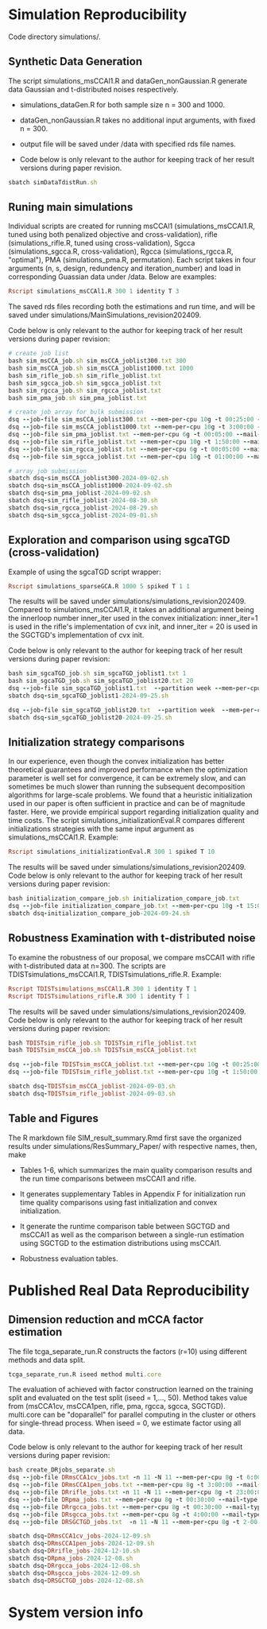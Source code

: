 # Simulation Reproducibility
Code directory simulations/.
## Synthetic Data Generation
The script simulations_msCCAl1.R and dataGen_nonGaussian.R generate data Gaussian and t-distributed noises respectively. 

- simulations_dataGen.R for both sample size n = 300 and 1000.

- dataGen_nonGaussian.R takes no additional input arguments, with fixed n = 300.

- output file will be saved under /data with specified rds file names.

- Code below is only relevant to the author for keeping track of her result versions during paper revision.
```ruby
sbatch simDataTdistRun.sh
```
## Runing main simulations
Individual scripts are created for running msCCAl1 (simulations_msCCAl1.R, tuned using both penalized objective and cross-validation), rifle (simulations_rifle.R, tuned using cross-validation), Sgcca (simulations_sgcca.R, cross-validation), Rgcca (simulations_rgcca.R, "optimal"), PMA (simulations_pma.R, permutation). Each script takes in four arguments (n, s, design, redundency and iteration_number) and load in corresponding Guassian data under /data. Below are examples:
```ruby
Rscript simulations_msCCAl1.R 300 1 identity T 3
```
The saved rds files recording both the estimations and run time, and will be saved under simulations/MainSimulations_revision202409.

Code below is only relevant to the author for keeping track of her result versions during paper revision:
```ruby
# create job list
bash sim_msCCA_job.sh sim_msCCA_joblist300.txt 300
bash sim_msCCA_job.sh sim_msCCA_joblist1000.txt 1000
bash sim_rifle_job.sh sim_rifle_joblist.txt
bash sim_sgcca_job.sh sim_sgcca_joblist.txt
bash sim_rgcca_job.sh sim_rgcca_joblist.txt
bash sim_pma_job.sh sim_pma_joblist.txt

# create job array for bulk submission
dsq --job-file sim_msCCA_joblist300.txt --mem-per-cpu 10g -t 00:25:00 --mail-type ALL
dsq --job-file sim_msCCA_joblist1000.txt --mem-per-cpu 10g -t 3:00:00 --mail-type ALL
dsq --job-file sim_pma_joblist.txt --mem-per-cpu 6g -t 00:05:00 --mail-type ALL
dsq --job-file sim_rifle_joblist.txt --mem-per-cpu 10g -t 1:50:00 --mail-type ALL
dsq --job-file sim_rgcca_joblist.txt --mem-per-cpu 6g -t 00:05:00 --mail-type ALL
dsq --job-file sim_sgcca_joblist.txt --mem-per-cpu 10g -t 01:00:00 --mail-type ALL

# array job submission
sbatch dsq-sim_msCCA_joblist300-2024-09-02.sh
sbatch dsq-sim_msCCA_joblist1000-2024-09-02.sh
sbatch dsq-sim_pma_joblist-2024-09-02.sh
sbatch dsq-sim_rifle_joblist-2024-08-30.sh
sbatch dsq-sim_rgcca_joblist-2024-08-29.sh
sbatch dsq-sim_sgcca_joblist-2024-09-01.sh
```

## Exploration and comparison using sgcaTGD (cross-validation)
Example of using the sgcaTGD script wrapper:
```ruby
Rscript simulations_sparseGCA.R 1000 5 spiked T 1 1
```
The results will be saved under simulations/simulations_revision202409. Compared to simulations_msCCAl1.R, it takes an additional argument being the innerloop number inner_iter used in the convex initialization: inner_iter=1 is used in the rifle's implementation of cvx init, and inner_iter = 20 is used in the SGCTGD's implementation of cvx init.  

Code below is only relevant to the author for keeping track of her result versions during paper revision:
```ruby
bash sim_sgcaTGD_job.sh sim_sgcaTGD_joblist1.txt 1
bash sim_sgcaTGD_job.sh sim_sgcaTGD_joblist20.txt 20
dsq --job-file sim_sgcaTGD_joblist1.txt  --partition week --mem-per-cpu 6g -t 32:00:00 --mail-type ALL
sbatch dsq-sim_sgcaTGD_joblist1-2024-09-25.sh

dsq --job-file sim_sgcaTGD_joblist20.txt  --partition week  --mem-per-cpu 6g -t 48:00:00 --mail-type ALL
sbatch dsq-sim_sgcaTGD_joblist20-2024-09-25.sh
```


## Initialization strategy comparisons
In our experience, even though the  convex initialization has better theoretical guarantees and improved performance when the optimization parameter is well set for convergence, it can be extremely slow, and can sometimes be much slower than running the subsequent decomposition algorithms for large-scale problems. We found that a heuristic initialization used in our paper is often sufficient in practice and can be of magnitude faster. Here, we provide empirical support regarding initialization quality and time costs. The script simulations_initializationEval.R compares different initializations strategies with the same input argument as simulations_msCCAl1.R. Example:
```ruby
Rscript simulations_initializationEval.R 300 1 spiked T 10
```
The results will be saved under simulations/simulations_revision202409. Code below is only relevant to the author for keeping track of her result versions during paper revision:
```ruby
bash initialization_compare_job.sh initialization_compare_job.txt
dsq --job-file initialization_compare_job.txt --mem-per-cpu 10g -t 15:00:00 --mail-type ALL
sbatch dsq-initialization_compare_job-2024-09-24.sh
```
## Robustness Examination with t-distributed noise
To examine the robustness of our proposal, we compare msCCAl1 with rifle with t-distributed data at n=300. The scripts are TDISTsimulations_msCCAl1.R, TDISTsimulations_rifle.R. Example:
```ruby
Rscript TDISTsimulations_msCCAl1.R 300 1 identity T 1
Rscript TDISTsimulations_rifle.R 300 1 identity T 1
```
The results will be saved under simulations/simulations_revision202409. Code below is only relevant to the author for keeping track of her result versions during paper revision:
```ruby
bash TDISTsim_rifle_job.sh TDISTsim_rifle_joblist.txt
bash TDISTsim_msCCA_job.sh TDISTsim_msCCA_joblist.txt

dsq --job-file TDISTsim_msCCA_joblist.txt --mem-per-cpu 10g -t 00:25:00 --mail-type ALL
dsq --job-file TDISTsim_rifle_joblist.txt --mem-per-cpu 10g -t 1:50:00 --mail-type ALL

sbatch dsq-TDISTsim_msCCA_joblist-2024-09-03.sh
sbatch dsq-TDISTsim_rifle_joblist-2024-09-03.sh
```
## Table and Figures
The R markdown file SIM_result_summary.Rmd first save the organized results under simulations/ResSummary_Paper/ with respective names, then, make 

- Tables 1-6, which summarizes the main quality comparison results and the run time comparisons between msCCAl1 and rifle.

- It generates supplementary Tables in Appendix F for initialization run time quality comparisons using fast initialization and convex initialization.

- It generate the runtime comparison table between SGCTGD and msCCAl1 as well as the comparison between a single-run estimation using SGCTGD to the estimation distributions using msCCAl1.

- Robustness evaluation tables.

# Published Real Data Reproducibility
## Dimension reduction and mCCA factor estimation
The file tcga_separate_run.R constructs the factors (r=10) using different methods and data split.
```ruby
tcga_separate_run.R iseed method multi.core
```
The evaluation of achieved with factor construction learned on the training split and evaluated on the test split (iseed = 1,..., 50). Method takes value from (msCCA1cv, msCCA1pen, rifle, pma, rgcca, sgcca, SGCTGD). multi.core can be "doparallel" for parallel computing in the cluster or others for single-thread process. When iseed = 0, we estimate factor using all data. 

Code below is only relevant to the author for keeping track of her result versions during paper revision:
```ruby
bash create_DRjobs_separate.sh
dsq --job-file DRmsCCA1cv_jobs.txt -n 11 -N 11 --mem-per-cpu 8g -t 6:00:00 --mail-type ALL
dsq --job-file DRmsCCA1pen_jobs.txt --mem-per-cpu 8g -t 3:00:00 --mail-type ALL 
dsq --job-file DRrifle_jobs.txt -n 11 -N 11 --mem-per-cpu 8g -t 23:00:00 --mail-type ALL 
dsq --job-file DRpma_jobs.txt --mem-per-cpu 8g -t 00:30:00 --mail-type ALL 
dsq --job-file DRrgcca_jobs.txt --mem-per-cpu 8g -t 00:30:00 --mail-type ALL
dsq --job-file DRsgcca_jobs.txt --mem-per-cpu 8g -t 4:00:00 --mail-type ALL
dsq --job-file DRSGCTGD_jobs.txt  -n 11 -N 11 --mem-per-cpu 8g -t 2-00:00:00  --mail-type ALL 

sbatch dsq-DRmsCCA1cv_jobs-2024-12-09.sh
sbatch dsq-DRmsCCA1pen_jobs-2024-12-09.sh
sbatch dsq-DRrifle_jobs-2024-12-10.sh
sbatch dsq-DRpma_jobs-2024-12-08.sh
sbatch dsq-DRrgcca_jobs-2024-12-08.sh
sbatch dsq-DRsgcca_jobs-2024-12-09.sh
sbatch dsq-DRSGCTGD_jobs-2024-12-08.sh
```
# System version info




